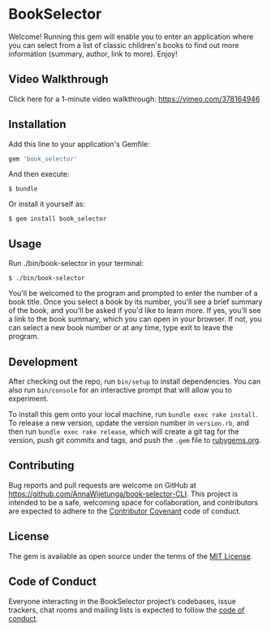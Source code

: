 # BookSelector

Welcome! Running this gem will enable you to enter an application where you can select from a list of classic children's books to find out more information (summary, author, link to more). Enjoy!

## Video Walkthrough

Click here for a 1-minute video walkthrough: https://vimeo.com/378164946

## Installation

Add this line to your application's Gemfile:

```ruby
gem 'book_selector'
```

And then execute:

    $ bundle

Or install it yourself as:

    $ gem install book_selector

## Usage

Run ./bin/book-selector in your terminal:

    $ ./bin/book-selector

You'll be welcomed to the program and prompted to enter the number of a book title. Once you select a book by its number, you'll see a brief summary of the book, and you'll be asked if you'd like to learn more. If yes, you'll see a link to the book summary, which you can open in your browser. If not, you can select a new book number or at any time, type exit to leave the program.

## Development

After checking out the repo, run `bin/setup` to install dependencies. You can also run `bin/console` for an interactive prompt that will allow you to experiment.

To install this gem onto your local machine, run `bundle exec rake install`. To release a new version, update the version number in `version.rb`, and then run `bundle exec rake release`, which will create a git tag for the version, push git commits and tags, and push the `.gem` file to [rubygems.org](https://rubygems.org).

## Contributing

Bug reports and pull requests are welcome on GitHub at https://github.com/AnnaWijetunga/book-selector-CLI. This project is intended to be a safe, welcoming space for collaboration, and contributors are expected to adhere to the [Contributor Covenant](http://contributor-covenant.org) code of conduct.

## License

The gem is available as open source under the terms of the [MIT License](https://opensource.org/licenses/MIT).

## Code of Conduct

Everyone interacting in the BookSelector project’s codebases, issue trackers, chat rooms and mailing lists is expected to follow the [code of conduct](https://github.com/<AnnaWijetunga>/book_selector/blob/master/CODE_OF_CONDUCT.md).
